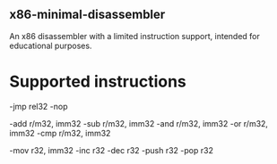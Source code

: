 ## x86-minimal-disassembler
An x86 disassembler with a limited instruction support, intended for educational purposes.

# Supported instructions
-jmp rel32
-nop

-add r/m32, imm32
-sub r/m32, imm32
-and r/m32, imm32
-or r/m32, imm32
-cmp r/m32, imm32

-mov r32, imm32
-inc r32
-dec r32
-push r32
-pop r32
